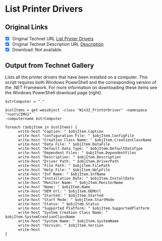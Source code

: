 # List Printer Drivers

## Original Links

- [x] Original Technet URL [List Printer Drivers](https://gallery.technet.microsoft.com/95df24d9-7313-4c46-b976-89274931096c)
- [x] Original Technet Description URL [Description](https://gallery.technet.microsoft.com/95df24d9-7313-4c46-b976-89274931096c/description)
- [x] Download: Not available.

## Output from Technet Gallery

Lists all the printer drivers that have been installed on a computer. This script requires both Windows PowerShell and the corresponding version of the .NET Framework. For more information on downloading these items see the Windows PowerShell download page  (right).

```
$strComputer = "."

$colItems = get-wmiobject -class "Win32_PrinterDriver" -namespace "root\CIMV2" `
-computername $strComputer

foreach ($objItem in $colItems) {
      write-host "Caption: " $objItem.Caption
      write-host "Configuration File: " $objItem.ConfigFile
      write-host "Creation Class Name: " $objItem.CreationClassName
      write-host "Data File: " $objItem.DataFile
      write-host "Default Data Type: " $objItem.DefaultDataType
      write-host "Dependent Files: " $objItem.DependentFiles
      write-host "Description: " $objItem.Description
      write-host "Driver Path: " $objItem.DriverPath
      write-host "File Path: " $objItem.FilePath
      write-host "Help File: " $objItem.HelpFile
      write-host "Inf Name: " $objItem.InfName
      write-host "Installation Date: " $objItem.InstallDate
      write-host "Monitor Name: " $objItem.MonitorName
      write-host "Name: " $objItem.Name
      write-host "OEM Url: " $objItem.OEMUrl
      write-host "Started: " $objItem.Started
      write-host "Start Mode: " $objItem.StartMode
      write-host "Status: " $objItem.Status
      write-host "Supported Platform: " $objItem.SupportedPlatform
      write-host "System Creation Class Name: " $objItem.SystemCreationClassName
      write-host "System Name: " $objItem.SystemName
      write-host "Version: " $objItem.Version
      write-host
}
```

